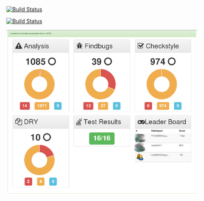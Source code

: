[![Build Status](https://drone.io/github.com/atomfrede/animated-octo-adventure/status.png)](https://drone.io/github.com/atomfrede/animated-octo-adventure/latest)

[![Build Status](https://travis-ci.org/atomfrede/animated-octo-adventure.svg?branch=master)](https://travis-ci.org/atomfrede/animated-octo-adventure)

![Jenkins Monitor Metrics Dashboard](/jenkins-monitor.png "Metrics Dashboard")
